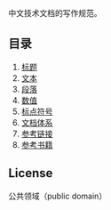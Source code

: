 中文技术文档的写作规范。

## 目录

1. [标题](docs/title.md)
1. [文本](docs/text.md)
1. [段落](docs/paragraph.md)
1. [数值](docs/number.md)
1. [标点符号](docs/marks.md)
1. [文档体系](docs/structure.md)
1. [参考链接](docs/referenceLink.md)
1. [参考书籍](docs/referenceBooks.md)

## License

公共领域（public domain）
